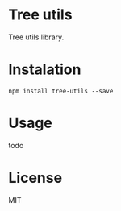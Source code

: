 # Tree utils
Tree utils library. 

# Instalation
`npm install tree-utils --save`

# Usage
todo

# License
MIT
